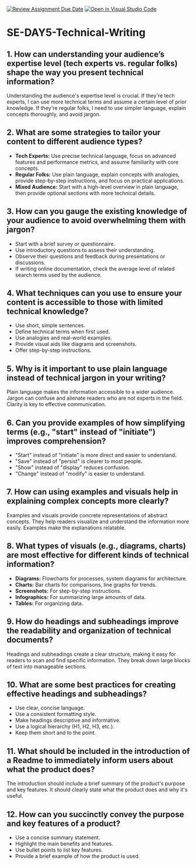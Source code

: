 [![Review Assignment Due Date](https://classroom.github.com/assets/deadline-readme-button-22041afd0340ce965d47ae6ef1cefeee28c7c493a6346c4f15d667ab976d596c.svg)](https://classroom.github.com/a/zsAR-pyY)
[![Open in Visual Studio Code](https://classroom.github.com/assets/open-in-vscode-2e0aaae1b6195c2367325f4f02e2d04e9abb55f0b24a779b69b11b9e10269abc.svg)](https://classroom.github.com/online_ide?assignment_repo_id=18741654&assignment_repo_type=AssignmentRepo)
# SE-DAY5-Technical-Writing
## 1. How can understanding your audience’s expertise level (tech experts vs. regular folks) shape the way you present technical information?

Understanding the audience's expertise level is crucial. If they're tech experts, I can use more technical terms and assume a certain level of prior knowledge. If they're regular folks, I need to use simpler language, explain concepts thoroughly, and avoid jargon.

## 2. What are some strategies to tailor your content to different audience types?

* **Tech Experts:** Use precise technical language, focus on advanced features and performance metrics, and assume familiarity with core concepts.
* **Regular Folks:** Use plain language, explain concepts with analogies, provide step-by-step instructions, and focus on practical applications.
* **Mixed Audience:** Start with a high-level overview in plain language, then provide optional sections with more technical details.

## 3. How can you gauge the existing knowledge of your audience to avoid overwhelming them with jargon?

* Start with a brief survey or questionnaire.
* Use introductory questions to assess their understanding.
* Observe their questions and feedback during presentations or discussions.
* If writing online documentation, check the average level of related search terms used by the audience.

## 4. What techniques can you use to ensure your content is accessible to those with limited technical knowledge?

* Use short, simple sentences.
* Define technical terms when first used.
* Use analogies and real-world examples.
* Provide visual aids like diagrams and screenshots.
* Offer step-by-step instructions.

## 5. Why is it important to use plain language instead of technical jargon in your writing?

Plain language makes the information accessible to a wider audience. Jargon can confuse and alienate readers who are not experts in the field. Clarity is key to effective communication.

## 6. Can you provide examples of how simplifying terms (e.g., "start" instead of "initiate") improves comprehension?

* "Start" instead of "initiate" is more direct and easier to understand.
* "Save" instead of "persist" is clearer to most people.
* "Show" instead of "display" reduces confusion.
* "Change" instead of "modify" is easier to understand.

## 7. How can using examples and visuals help in explaining complex concepts more clearly?

Examples and visuals provide concrete representations of abstract concepts. They help readers visualize and understand the information more easily. Examples make the explanations relatable.

## 8. What types of visuals (e.g., diagrams, charts) are most effective for different kinds of technical information?

* **Diagrams:** Flowcharts for processes, system diagrams for architecture.
* **Charts:** Bar charts for comparisons, line graphs for trends.
* **Screenshots:** For step-by-step instructions.
* **Infographics:** For summarizing large amounts of data.
* **Tables:** For organizing data.

## 9. How do headings and subheadings improve the readability and organization of technical documents?

Headings and subheadings create a clear structure, making it easy for readers to scan and find specific information. They break down large blocks of text into manageable sections.

## 10. What are some best practices for creating effective headings and subheadings?

* Use clear, concise language.
* Use a consistent formatting style.
* Make headings descriptive and informative.
* Use a logical hierarchy (H1, H2, H3, etc.).
* Keep them short and to the point.

## 11. What should be included in the introduction of a Readme to immediately inform users about what the product does?

The introduction should include a brief summary of the product's purpose and key features. It should clearly state what the product does and why it's useful.

## 12. How can you succinctly convey the purpose and key features of a product?

* Use a concise summary statement.
* Highlight the main benefits and features.
* Use bullet points to list key features.
* Provide a brief example of how the product is used.
